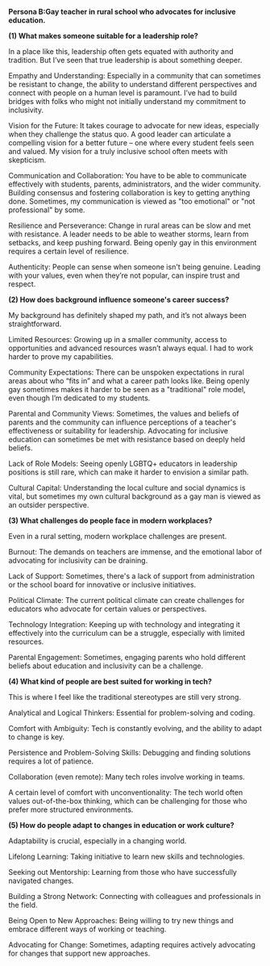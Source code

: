 **Persona B:Gay teacher in rural school who advocates for inclusive education.**



**(1) What makes someone suitable for a leadership role?**

In a place like this, leadership often gets equated with authority and tradition. But I’ve seen that true leadership is about something deeper.

Empathy and Understanding: Especially in a community that can sometimes be resistant to change, the ability to understand different perspectives and connect with people on a human level is paramount. I’ve had to build bridges with folks who might not initially understand my commitment to inclusivity.

Vision for the Future: It takes courage to advocate for new ideas, especially when they challenge the status quo. A good leader can articulate a compelling vision for a better future – one where every student feels seen and valued. My vision for a truly inclusive school often meets with skepticism.

Communication and Collaboration: You have to be able to communicate effectively with students, parents, administrators, and the wider community. Building consensus and fostering collaboration is key to getting anything done. Sometimes, my communication is viewed as "too emotional" or "not professional" by some.

Resilience and Perseverance: Change in rural areas can be slow and met with resistance. A leader needs to be able to weather storms, learn from setbacks, and keep pushing forward. Being openly gay in this environment requires a certain level of resilience.

Authenticity: People can sense when someone isn't being genuine. Leading with your values, even when they’re not popular, can inspire trust and respect.



**(2) How does background influence someone's career success?**

My background has definitely shaped my path, and it’s not always been straightforward.

Limited Resources: Growing up in a smaller community, access to opportunities and advanced resources wasn’t always equal. I had to work harder to prove my capabilities.

Community Expectations: There can be unspoken expectations in rural areas about who “fits in” and what a career path looks like. Being openly gay sometimes makes it harder to be seen as a "traditional" role model, even though I’m dedicated to my students.

Parental and Community Views: Sometimes, the values and beliefs of parents and the community can influence perceptions of a teacher's effectiveness or suitability for leadership. Advocating for inclusive education can sometimes be met with resistance based on deeply held beliefs.

Lack of Role Models: Seeing openly LGBTQ+ educators in leadership positions is still rare, which can make it harder to envision a similar path.

Cultural Capital: Understanding the local culture and social dynamics is vital, but sometimes my own cultural background as a gay man is viewed as an outsider perspective.



**(3) What challenges do people face in modern workplaces?**

Even in a rural setting, modern workplace challenges are present.

Burnout: The demands on teachers are immense, and the emotional labor of advocating for inclusivity can be draining.

Lack of Support: Sometimes, there's a lack of support from administration or the school board for innovative or inclusive initiatives.

Political Climate: The current political climate can create challenges for educators who advocate for certain values or perspectives.

Technology Integration: Keeping up with technology and integrating it effectively into the curriculum can be a struggle, especially with limited resources.

Parental Engagement: Sometimes, engaging parents who hold different beliefs about education and inclusivity can be a challenge.



**(4) What kind of people are best suited for working in tech?**

This is where I feel like the traditional stereotypes are still very strong.

Analytical and Logical Thinkers: Essential for problem-solving and coding.

Comfort with Ambiguity: Tech is constantly evolving, and the ability to adapt to change is key.

Persistence and Problem-Solving Skills: Debugging and finding solutions requires a lot of patience.

Collaboration (even remote): Many tech roles involve working in teams.

A certain level of comfort with unconventionality: The tech world often values out-of-the-box thinking, which can be challenging for those who prefer more structured environments.



**(5) How do people adapt to changes in education or work culture?**

Adaptability is crucial, especially in a changing world.

Lifelong Learning: Taking initiative to learn new skills and technologies.

Seeking out Mentorship: Learning from those who have successfully navigated changes.

Building a Strong Network: Connecting with colleagues and professionals in the field.

Being Open to New Approaches: Being willing to try new things and embrace different ways of working or teaching.

Advocating for Change: Sometimes, adapting requires actively advocating for changes that support new approaches.

